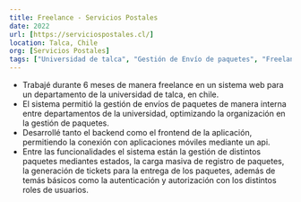 ```yaml
---
title: Freelance - Servicios Postales
date: 2022
url: [https://serviciospostales.cl/]
location: Talca, Chile
org: [Servicios Postales]
tags: ["Universidad de talca", "Gestión de Envío de paquetes", "Freelancce"]
---
```


- Trabajé durante 6 meses de manera freelance en un sistema web para un departamento de la universidad de talca, en chile. 
- El sistema permitió la gestión de envíos de paquetes de manera interna entre departamentos de la universidad, optimizando la organización en la gestión de paquetes.
- Desarrollé tanto el backend como el frontend de la aplicación, permitiendo la conexión con aplicaciones móviles mediante un api.
- Entre las funcionalidades el sistema están la gestión de distintos paquetes mediantes estados, la carga masiva de registro de paquetes, la generación de tickets para la entrega de los paquetes, además de temás básicos como la autenticación y autorización con los distintos roles de usuarios.
